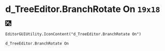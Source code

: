 # d_TreeEditor.BranchRotate On `19x18`
<img src="/img/d_TreeEditor.BranchRotate%20On.png" width=19 height=18>

``` CSharp
EditorGUIUtility.IconContent("d_TreeEditor.BranchRotate On")
```
```
d_TreeEditor.BranchRotate On
```

